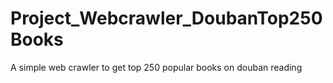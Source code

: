 # Project_Webcrawler_DoubanTop250Books
 A simple web crawler to get top 250 popular books on douban reading
